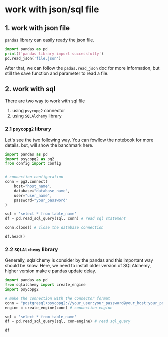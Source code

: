 # work with json/sql file

## 1. work with json file
```pandas``` library can easily ready the json file.
```python
import pandas as pd
print(f'pandas library import successfully')
pd.read_json('file.json')
```
After that, we can follow the ```padas.read_json``` doc for more information, but still the save function and parameter to read a file. 

## 2. work with sql

There are two way to work with sql file
1. using ```psycopg2``` connector
2. using ```SQLAlchemy``` library


### **2.1 ```psycopg2``` library** 
Let's see the two following way. You can fowllow the notebook for more details. but, will show the banchmark here. 

```python
import pandas as pd
import psycopg2 as pg2 
from config import config


# connection configuration
conn = pg2.connect(
    host="host_name",
    database="database_name",
    user="user_name",
    password="your_password"
)

sql = 'select * from table_name'
df = pd.read_sql_query(sql, conn) # read sql statement

conn.close() # close the database connection

df.head()
```

### **2.2 ```SQLAlchemy``` library**
Generally, sqlalchemy is consider by the pandas and this important way should be know. Here, we need to install older version of SQLAlchemy, higher version make e pandas update delay. 

```python
import pandas as pd
from sqlalchemy import create_engine
import psycopg2

# make the connection with the connector format
conn = "postgresql+psycopg2://your_user:your_password@your_host:your_port/your_database"
engine = create_engine(conn) # connection engine

sql = 'select * from table_name'
df = pd.read_sql_query(sql, con=engine) # read sql_query

df
```
